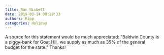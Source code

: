 ```yaml
---
title: Ran Nisbett
date: 2019-03-14 08:29:33
authors: Ripp
categories: Holiday
---
```


 A source for this statement would be much appreciated: "Baldwin County is a piggy-bank for Goat Hill, we supply as much as 35% of the general budget for the state." Thanks!
